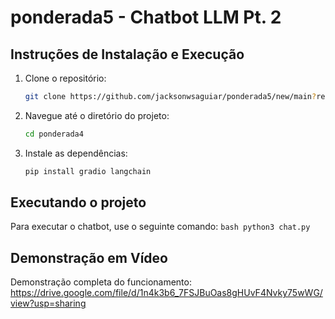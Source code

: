 # ponderada5 - Chatbot LLM Pt. 2

## Instruções de Instalação e Execução

1. Clone o repositório:
    ```bash
    git clone https://github.com/jacksonwsaguiar/ponderada5/new/main?readme=1
    ```

2. Navegue até o diretório do projeto:
    ```bash
    cd ponderada4
    ```

3. Instale as dependências:
    ```bash
    pip install gradio langchain
    ```
    
## Executando o projeto

Para executar o chatbot, use o seguinte comando:
    ```bash
    python3 chat.py
    ```

## Demonstração em Vídeo

Demonstração completa do funcionamento:
https://drive.google.com/file/d/1n4k3b6_7FSJBuOas8gHUvF4Nvky75wWG/view?usp=sharing

